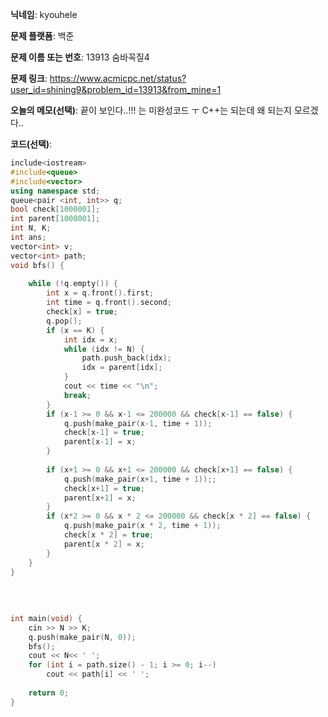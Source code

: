 **닉네임**: kyouhele

**문제 플랫폼**: 백준

**문제 이름 또는 번호**: 13913 숨바꼭질4

**문제 링크**: https://www.acmicpc.net/status?user_id=shining9&problem_id=13913&from_mine=1

**오늘의 메모(선택)**: 끝이 보인다..!!! 는 미완성코드 ㅜ C++는 되는데 왜 되는지 모르겠다.. 

**코드(선택)**:

``` c++
include<iostream>
#include<queue>
#include<vector>
using namespace std;
queue<pair <int, int>> q;
bool check[1000001];
int parent[1000001];
int N, K;
int ans;
vector<int> v;
vector<int> path;
void bfs() {
 
    while (!q.empty()) {
        int x = q.front().first;
        int time = q.front().second;
        check[x] = true;
        q.pop();
        if (x == K) {
			int idx = x;
            while (idx != N) {
                path.push_back(idx);
                idx = parent[idx];
            }
            cout << time << "\n";
            break;
        }
        if (x-1 >= 0 && x-1 <= 200000 && check[x-1] == false) {
            q.push(make_pair(x-1, time + 1));
            check[x-1] = true;
            parent[x-1] = x;
        }
 
        if (x+1 >= 0 && x+1 <= 200000 && check[x+1] == false) {
            q.push(make_pair(x+1, time + 1));;
            check[x+1] = true;
            parent[x+1] = x;
        }
        if (x*2 >= 0 && x * 2 <= 200000 && check[x * 2] == false) {
            q.push(make_pair(x * 2, time + 1));
            check[x * 2] = true;
            parent[x * 2] = x;
        }
    }
}
 
 
 
 
int main(void) {
    cin >> N >> K;
    q.push(make_pair(N, 0));
    bfs();
    cout << N<< ' ';
    for (int i = path.size() - 1; i >= 0; i--)
        cout << path[i] << ' ';
 
    return 0;
}
```